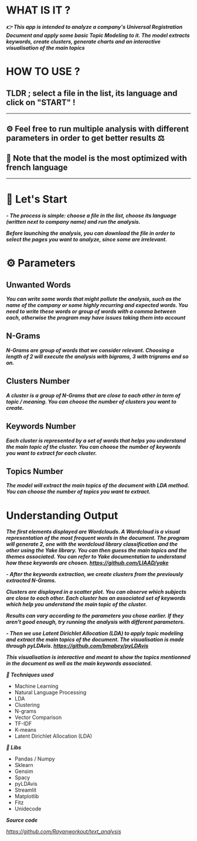 # **WHAT IS IT ?**

***👉 This app is intended to analyze a company's Universal Registration Document 
and apply some basic Topic Modeling to it. The model extracts keywords, create clusters, generate charts and an interactive visualisation of the main topics***

# **HOW TO USE ?**

## TLDR ; select a file in the list, its language and click on "START" !

-------------------------------------------

## ⚙️ Feel free to run multiple analysis with different parameters in order to get better results ⚖️
## 🧠 Note that the model is the most optimized with french language

-------------------------------------------

# 📝 Let's Start

***- The process is simple: choose a file in the list, choose its language (written next to company name) and run the analysis.***

***Before launching the analysis, you can download the file in order to select the pages you want to analyze, since some are irrelevant.***

# ⚙️ Parameters

## Unwanted Words
***You can write some words that might pollute the analysis, such as the name of the company or some highly recurring and expected words. You need to write these words or group of words with a comma between each, otherwise the program may have issues taking them into account***

## N-Grams
***N-Grams are group of words that we consider relevant. Choosing a length of 2 will execute the analysis with bigrams, 3 with trigrams and so on.***

## Clusters Number
***A cluster is a group of N-Grams that are close to each other in term of topic / meaning. You can choose the number of clusters you want to create.***

## Keywords Number
***Each cluster is represented by a set of words that helps you understand the main topic of the cluster. You can choose the number of keywords you want to extract for each cluster.***

## Topics Number
***The model will extract the main topics of the document with LDA method. You can choose the number of topics you want to extract.***

# Understanding Output

***The first elements displayed are Wordclouds. A Wordcloud is a visual representation of the most frequent words in the document. The program will generate 2, one with the wordcloud library classification and the other using the Yake library. You can then guess the main topics and the themes associated. You can refer to Yake documentation to understand how these keywords are chosen. https://github.com/LIAAD/yake***

***- After the keywords extraction, we create clusters from the previously extracted N-Grams.***

***Clusters are displayed in a scatter plot. You can observe which subjects are close to each other. Each cluster has an associated set of keywords which help you understand the main topic of the cluster.***

***Results can vary according to the parameters you chose earlier. If they aren't good enough, try running the analysis with different parameters.***

***- Then we use Latent Dirichlet Allocation (LDA) to apply topic modeling and extract the main topics of the document. The visualisation is made through pyLDAvis. https://github.com/bmabey/pyLDAvis***

***This visualisation is interactive and meant to show the topics mentionned in the document as well as the main keywords associated.***

***🧠 Techniques used***

- Machine Learning
- Natural Language Processing
- LDA
- Clustering
- N-grams
- Vector Comparison
- TF-IDF
- K-means
- Latent Dirichlet Allocation (LDA)


***💎 Libs***

- Pandas / Numpy
- Sklearn
- Gensim
- Spacy
- pyLDAvis
- Streamlit
- Matplotlib
- Fitz
- Unidecode

***Source code***

*https://github.com/Rayanworkout/text_analysis*
